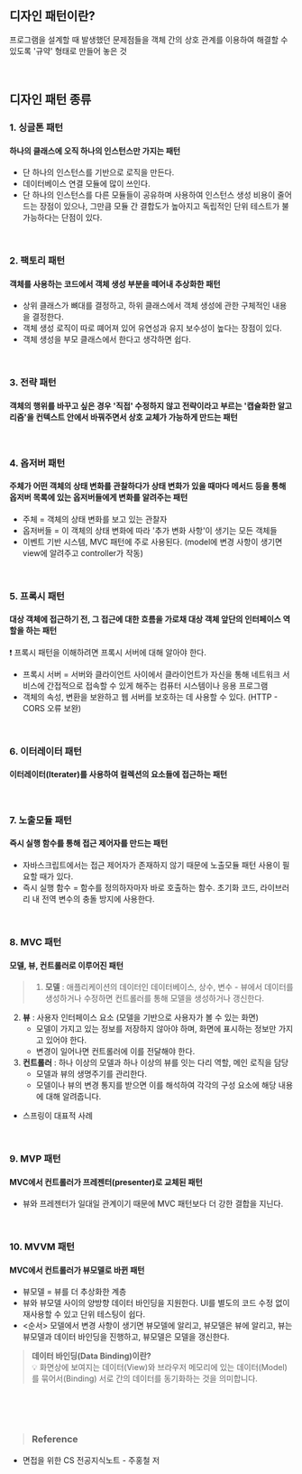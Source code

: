 ## 디자인 패턴이란?
프로그램을 설계할 때 발생했던 문제점들을 객체 간의 상호 관계를 이용하여 해결할 수 있도록 '규약' 형태로 만들어 놓은 것

<br>

## 디자인 패턴 종류
### 1. 싱글톤 패턴
#### 하나의 클래스에 오직 하나의 인스턴스만 가지는 패턴

- 단 하나의 인스턴스를 기반으로 로직을 만든다.
- 데이터베이스 연결 모듈에 많이 쓰인다.
- 단 하나의 인스턴스를 다른 모듈들이 공유하며 사용하여 인스턴스 생성 비용이 줄어드는 장점이 있으나, 그만큼 모듈 간 결합도가 높아지고 독립적인 단위 테스트가 불가능하다는 단점이 있다.

<br>

### 2. 팩토리 패턴
#### 객체를 사용하는 코드에서 객체 생성 부분을 떼어내 추상화한 패턴
- 상위 클래스가 뼈대를 결정하고, 하위 클래스에서 객체 생성에 관한 구체적인 내용을 결정한다.
- 객체 생성 로직이 따로 뗴어져 있어 유연성과 유지 보수성이 높다는 장점이 있다.
- 객체 생성을 부모 클래스에서 한다고 생각하면 쉽다.

<br>

### 3. 전략 패턴
#### 객체의 행위를 바꾸고 싶은 경우 '직접' 수정하지 않고 전략이라고 부르는 '캡슐화한 알고리즘'을 컨텍스트 안에서 바꿔주면서 상호 교체가 가능하게 만드는 패턴

<br>

### 4. 옵저버 패턴
#### 주체가 어떤 객체의 상태 변화를 관찰하다가 상태 변화가 있을 때마다 메서드 등을 통해 옵저버 목록에 있는 옵저버들에게 변화를 알려주는 패턴
- 주체 = 객체의 상태 변화를 보고 있는 관찰자
- 옵저버들 = 이 객체의 상태 변화에 따라 '추가 변화 사항'이 생기는 모든 객체들
- 이벤트 기반 시스템, MVC 패턴에 주로 사용된다. (model에 변경 사항이 생기면 view에 알려주고 controller가 작동)

<br>

### 5. 프록시 패턴
#### 대상 객체에 접근하기 전, 그 접근에 대한 흐름을 가로채 대상 객체 앞단의 인터페이스 역할을 하는 패턴
❗ 프록시 패턴을 이해하려면 프록시 서버에 대해 알아야 한다.
- 프록시 서버 = 서버와 클라이언트 사이에서 클라이언트가 자신을 통해 네트워크 서비스에 간접적으로 접속할 수 있게 해주는 컴퓨터 시스템이나 응용 프로그램
- 객체의 속성, 변환을 보완하고 웹 서버를 보호하는 데 사용할 수 있다. (HTTP - CORS 오류 보완)

<br>

### 6. 이터레이터 패턴
#### 이터레이터(Iterater)를 사용하여 컬렉션의 요소들에 접근하는 패턴

<br>

### 7. 노출모듈 패턴
#### 즉시 실행 함수를 통해 접근 제어자를 만드는 패턴
- 자바스크립트에서는 접근 제어자가 존재하지 않기 때문에 노출모듈 패턴 사용이 필요할 때가 있다.
- 즉시 실행 함수 = 함수를 정의하자마자 바로 호출하는 함수. 초기화 코드, 라이브러리 내 전역 변수의 충돌 방지에 사용한다.

<br>

### 8. MVC 패턴
#### 모델, 뷰, 컨트롤러로 이루어진 패턴
> 1. **모델** : 애플리케이션의 데이터인 데이터베이스, 상수, 변수
     - 뷰에서 데이터를 생성하거나 수정하면 컨트롤러를 통해 모델을 생성하거나 갱신한다.
2. **뷰** : 사용자 인터페이스 요소 (모델을 기반으로 사용자가 볼 수 있는 화면)
    - 모델이 가지고 있는 정보를 저장하지 않아야 하며, 화면에 표시하는 정보만 가지고 있어야 한다.
    - 변경이 일어나면 컨트롤러에 이를 전달해야 한다.
3. **컨트롤러** : 하나 이상의 모델과 하나 이상의 뷰를 잇는 다리 역할, 메인 로직을 담당
    - 모델과 뷰의 생명주기를 관리한다.
    - 모델이나 뷰의 변경 통지를 받으면 이를 해석하여 각각의 구성 요소에 해당 내용에 대해 알려줍니다.

- 스프링이 대표적 사례

<br>

### 9. MVP 패턴
#### MVC에서 컨트롤러가 프레젠터(presenter)로 교체된 패턴
- 뷰와 프레젠터가 일대일 관계이기 때문에 MVC 패턴보다 더 강한 결합을 지닌다.

<br>

### 10. MVVM 패턴
#### MVC에서 컨트롤러가 뷰모델로 바뀐 패턴
- 뷰모델 = 뷰를 더 추상화한 계층
- 뷰와 뷰모델 사이의 양방향 데이터 바인딩을 지원한다. UI를 별도의 코드 수정 없이 재사용할 수 있고 단위 테스팅이 쉽다.
- <순서> 모델에서 변경 사항이 생기면 뷰모델에 알리고, 뷰모델은 뷰에 알리고, 뷰는 뷰모델과 데이터 바인딩을 진행하고, 뷰모델은 모델을 갱신한다.
> **데이터 바인딩(Data Binding)이란?** <br>
💡 화면상에 보여지는 데이터(View)와 브라우저 메모리에 있는 데이터(Model)를 묶어서(Binding) 서로 간의 데이터를 동기화하는 것을 의미합니다.

<br><br><br>

> ### Reference
- 면접을 위한 CS 전공지식노트 - 주홍철 저